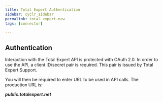 ```yaml
---
title: Total Expert Authentication
sidebar: cyclr_sidebar
permalink: total_expert-new
tags: [connector]

---
```


## Authentication

Interaction with the Total Expert API is protected with OAuth 2.0. In order to use the API, a client ID/secret pair is required. 
This pair is issued by Total Expert Support. 

You will then be required to enter URL to be used in API calls.  The production URL is:

<b><i>public.totalexpert.net</i></b>
